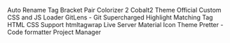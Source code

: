 Auto Rename Tag
Bracket Pair Colorizer 2
Cobalt2 Theme Official
Custom CSS and JS Loader
GitLens - Git Supercharged
Highlight Matching Tag
HTML CSS Support
htmltagwrap
Live Server
Material Icon Theme
Pretter - Code formatter
Project Manager